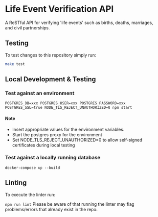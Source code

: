 # Life Event Verification API

A ReSTful API for verifying 'life events' such as births, deaths, marriages, and civil partnerships.

## Testing

To test changes to this repository simply run:
```bash
make test
```
## Local Development & Testing
### Test against an environment
```
POSTGRES_DB=xxx POSTGRES_USER=xxx POSTGRES_PASSWORD=xxx POSTGRES_SSL=true NODE_TLS_REJECT_UNAUTHORIZED=0 npm start
```
#### Note
- Insert appropriate values for the environment variables.
- Start the postgres proxy for the environment
- Set NODE_TLS_REJECT_UNAUTHORIZED=0 to allow self-signed certificates during local testing

### Test against a locally running database
```
docker-compose up --build
```

## Linting
To execute the linter run:

`npm run lint`
Please be aware of that running the linter may flag problems/errors that already exist in the repo. 
